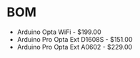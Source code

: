 # BOM

* Arduino Opta WiFi - $199.00
* Arduino Pro Opta Ext D1608S - $151.00
* Arduino Pro Opta Ext A0602 - $229.00
